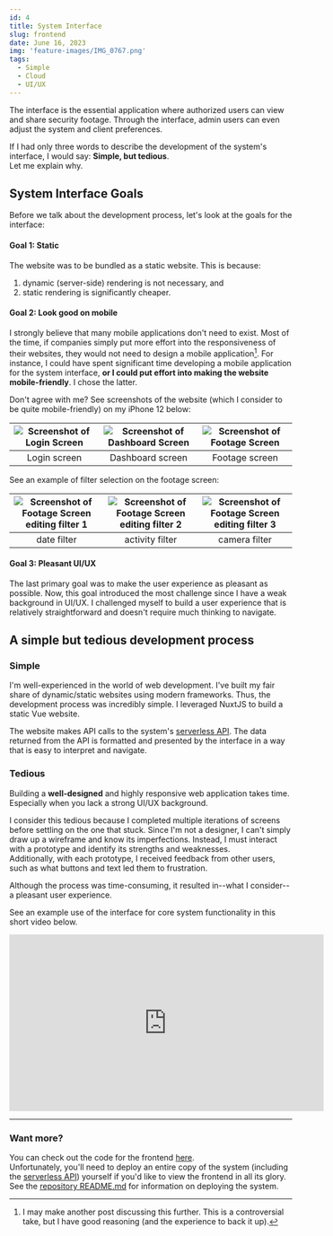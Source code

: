 ```yaml
---
id: 4
title: System Interface
slug: frontend
date: June 16, 2023
img: 'feature-images/IMG_0767.png'
tags: 
  - Simple
  - Cloud
  - UI/UX
---
```



<!--
Every good security system has a interface of some sorts. I didn't want to build just any user-interface, so I went a little overkill in the UI/UX design.

A key component of the security system is a user interface. The interface is where:
- video accessibility
- video sharing
- camera management
- system management

-->

<!-- One of the last pieces built for this security system is the user interface. \ -->
The interface is the essential application where authorized users can view and share security footage. Through the interface, admin users can even adjust the system and client preferences.

If I had only three words to describe the development of the system's interface, I would say: **Simple, but tedious**. \
Let me explain why.

<!--more-->

## System Interface Goals
Before we talk about the development process, let's look at the goals for the interface:

#### Goal 1: Static
The website was to be bundled as a static website. This is because:
1. dynamic (server-side) rendering is not necessary, and
1. static rendering is significantly cheaper.

#### Goal 2: Look good on mobile
I strongly believe that many mobile applications don't need to exist. Most of the time, if companies simply put more effort into the responsiveness of their websites, they would not need to design a mobile application[^1]. For instance, I could have spent significant time developing a mobile application for the system interface, **or I could put effort into making the website mobile-friendly**. I chose the latter.

Don't agree with me? See screenshots of the website (which I consider to be quite mobile-friendly) on my iPhone 12 below:


| ![Screenshot of Login Screen](/blog-images/serverless-security-system/mobile-ui/login_screen.PNG) | ![Screenshot of Dashboard Screen](/blog-images/serverless-security-system/mobile-ui/dashboard_screen.PNG) | ![Screenshot of Footage Screen](/blog-images/serverless-security-system/mobile-ui/footage_screen.PNG) |
| :--: | :--: | :--: |
| Login screen | Dashboard screen | Footage screen |

See an example of filter selection on the footage screen:

| ![Screenshot of Footage Screen editing filter 1](/blog-images/serverless-security-system/mobile-ui/footage_screen_filter_1.PNG) | ![Screenshot of Footage Screen editing filter 2](/blog-images/serverless-security-system/mobile-ui/footage_screen_filter_2.PNG) | ![Screenshot of Footage Screen editing filter 3](/blog-images/serverless-security-system/mobile-ui/footage_screen_filter_3.PNG) |
| :--: | :--: | :--: |
| date filter | activity filter | camera filter |

<!-- ![Snippet](/blog-images/serverless-security-system/mobile-ui/.PNG) -->


#### Goal 3: Pleasant UI/UX
The last primary goal was to make the user experience as pleasant as possible. Now, this goal introduced the most challenge since I have a weak background in UI/UX. I challenged myself to build a user experience that is relatively straightforward and doesn't require much thinking to navigate.


## A simple but tedious development process
### Simple
I'm well-experienced in the world of web development. I've built my fair share of dynamic/static websites using modern frameworks. Thus, the development process was incredibly simple. I leveraged NuxtJS to build a static Vue website.

The website makes API calls to the system's [serverless API](/portfolio/serverless-security-system/serverless-api). The data returned from the API is formatted and presented by the interface in a way that is easy to interpret and navigate.

### Tedious
Building a **well-designed** and highly responsive web application takes time. Especially when you lack a strong UI/UX background.

I consider this tedious because I completed multiple iterations of screens before settling on the one that stuck. Since I'm not a designer, I can't simply draw up a wireframe and know its imperfections. Instead, I must interact with a prototype and identify its strengths and weaknesses. \
Additionally, with each prototype, I received feedback from other users, such as what buttons and text led them to frustration.

Although the process was time-consuming, it resulted in--what I consider--a pleasant user experience.

See an example use of the interface for core system functionality in this short video below.

<iframe width="560" height="315" src="https://www.youtube.com/embed/UZtTwt5HImQ" title="YouTube video player" frameborder="0" allow="accelerometer; autoplay; clipboard-write; encrypted-media; gyroscope; picture-in-picture; web-share" allowfullscreen class="youtube-embed"></iframe>


---

### Want more?
You can check out the code for the frontend [here](https://github.com/cal-overflow/serverless-security-system/tree/main/cloud/ui). \
Unfortunately, you'll need to deploy an entire copy of the system (including the [serverless API](/portfolio/serverless-security-system/serverless-api)) yourself if you'd like to view the frontend in all its glory. See the [repository README.md](https://github.com/cal-overflow/serverless-security-system/blob/main/README.md) for information on deploying the system.

[^1]: I may make another post discussing this further. This is a controversial take, but I have good reasoning (and the experience to back it up).
